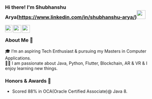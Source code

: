 ### Hi there! I'm Shubhanshu Arya(https://www.linkedin.com/in/shubhanshu-arya/)<img src="https://github.com/TheDudeThatCode/TheDudeThatCode/blob/master/Assets/Hi.gif" width="29px">

<a href="https://www.linkedin.com/in/shubhanshu-arya/">
  <img align="left" width="24px" src="https://cdn.jsdelivr.net/npm/simple-icons@v3/icons/linkedin.svg"  />
</a>
<a href="https://twitter.com/ShubhanshuArya1">
  <img align="left" width="26px" src="https://cdn.jsdelivr.net/npm/simple-icons@v3/icons/twitter.svg" />
</a>
<a href="mailto:shubhanshuarya2020@gmail.com">
  <img align="left" width="26px" src="https://cdn.jsdelivr.net/npm/simple-icons@v3/icons/gmail.svg" />
</a>
<br />

### About Me 🚀
🎓 I’m an aspiring Tech Enthusiast & pursuing my Masters in Computer Applications. </br>
👨‍💻  I am passionate about Java, Python, Flutter, Blockchain, AR & VR & I enjoy learning new things. </br>


### Honors & Awards 🏅
- Scored 88% in OCA(Oracle Certified Associate)@ Java 8.

